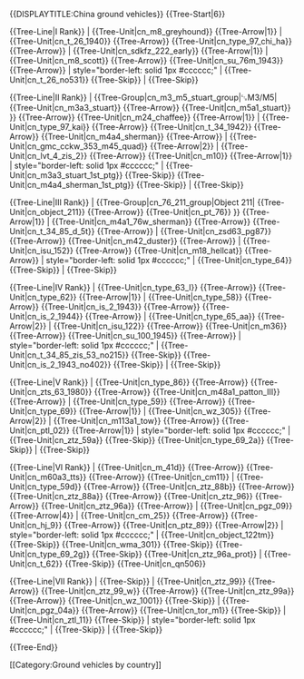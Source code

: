 {{DISPLAYTITLE:China ground vehicles}}
{{Tree-Start|6}}

{{Tree-Line|I Rank}}
|
{{Tree-Unit|cn_m8_greyhound}}
{{Tree-Arrow|1}}
|
{{Tree-Unit|cn_t_26_1940}}
{{Tree-Arrow}}
{{Tree-Unit|cn_type_97_chi_ha}}
{{Tree-Arrow}}
|
{{Tree-Unit|cn_sdkfz_222_early}}
{{Tree-Arrow|1}}
|
{{Tree-Unit|cn_m8_scott}}
{{Tree-Arrow}}
{{Tree-Unit|cn_su_76m_1943}}
{{Tree-Arrow}}
| style="border-left: solid 1px #cccccc;" |
{{Tree-Unit|cn_t_26_no531}}
{{Tree-Skip}}
|
{{Tree-Skip}}

{{Tree-Line|II Rank}}
|
{{Tree-Group|cn_m3_m5_stuart_group|␗M3/M5|
  {{Tree-Unit|cn_m3a3_stuart}}
{{Tree-Arrow}}
{{Tree-Unit|cn_m5a1_stuart}}
}}
{{Tree-Arrow}}
{{Tree-Unit|cn_m24_chaffee}}
{{Tree-Arrow|1}}
|
{{Tree-Unit|cn_type_97_kai}}
{{Tree-Arrow}}
{{Tree-Unit|cn_t_34_1942}}
{{Tree-Arrow}}
{{Tree-Unit|cn_m4a4_sherman}}
{{Tree-Arrow}}
|
{{Tree-Unit|cn_gmc_cckw_353_m45_quad}}
{{Tree-Arrow|2}}
|
{{Tree-Unit|cn_lvt_4_zis_2}}
{{Tree-Arrow}}
{{Tree-Unit|cn_m10}}
{{Tree-Arrow|1}}
| style="border-left: solid 1px #cccccc;" |
{{Tree-Unit|cn_m3a3_stuart_1st_ptg}}
{{Tree-Skip}}
{{Tree-Unit|cn_m4a4_sherman_1st_ptg}}
{{Tree-Skip}}
|
{{Tree-Skip}}

{{Tree-Line|III Rank}}
|
{{Tree-Group|cn_76_211_group|Object 211|
  {{Tree-Unit|cn_object_211}}
{{Tree-Arrow}}
{{Tree-Unit|cn_pt_76}}
}}
{{Tree-Arrow|1}}
|
{{Tree-Unit|cn_m4a1_76w_sherman}}
{{Tree-Arrow}}
{{Tree-Unit|cn_t_34_85_d_5t}}
{{Tree-Arrow}}
|
{{Tree-Unit|cn_zsd63_pg87}}
{{Tree-Arrow}}
{{Tree-Unit|cn_m42_duster}}
{{Tree-Arrow}}
|
{{Tree-Unit|cn_isu_152}}
{{Tree-Arrow}}
{{Tree-Unit|cn_m18_hellcat}}
{{Tree-Arrow}}
| style="border-left: solid 1px #cccccc;" |
{{Tree-Unit|cn_type_64}}
{{Tree-Skip}}
|
{{Tree-Skip}}

{{Tree-Line|IV Rank}}
|
{{Tree-Unit|cn_type_63_I}}
{{Tree-Arrow}}
{{Tree-Unit|cn_type_62}}
{{Tree-Arrow|1}}
|
{{Tree-Unit|cn_type_58}}
{{Tree-Arrow}}
{{Tree-Unit|cn_is_2_1943}}
{{Tree-Arrow}}
{{Tree-Unit|cn_is_2_1944}}
{{Tree-Arrow}}
|
{{Tree-Unit|cn_type_65_aa}}
{{Tree-Arrow|2}}
|
{{Tree-Unit|cn_isu_122}}
{{Tree-Arrow}}
{{Tree-Unit|cn_m36}}
{{Tree-Arrow}}
{{Tree-Unit|cn_su_100_1945}}
{{Tree-Arrow}}
| style="border-left: solid 1px #cccccc;" |
{{Tree-Unit|cn_t_34_85_zis_53_no215}}
{{Tree-Skip}}
{{Tree-Unit|cn_is_2_1943_no402}}
{{Tree-Skip}}
|
{{Tree-Skip}}

{{Tree-Line|V Rank}}
|
{{Tree-Unit|cn_type_86}}
{{Tree-Arrow}}
{{Tree-Unit|cn_zts_63_1980}}
{{Tree-Arrow}}
{{Tree-Unit|cn_m48a1_patton_III}}
{{Tree-Arrow}}
|
{{Tree-Unit|cn_type_59}}
{{Tree-Arrow}}
{{Tree-Unit|cn_type_69}}
{{Tree-Arrow|1}}
|
{{Tree-Unit|cn_wz_305}}
{{Tree-Arrow|2}}
|
{{Tree-Unit|cn_m113a1_tow}}
{{Tree-Arrow}}
{{Tree-Unit|cn_ptl_02}}
{{Tree-Arrow|1}}
| style="border-left: solid 1px #cccccc;" |
{{Tree-Unit|cn_ztz_59a}}
{{Tree-Skip}}
{{Tree-Unit|cn_type_69_2a}}
{{Tree-Skip}}
|
{{Tree-Skip}}

{{Tree-Line|VI Rank}}
|
{{Tree-Unit|cn_m_41d}}
{{Tree-Arrow}}
{{Tree-Unit|cn_m60a3_tts}}
{{Tree-Arrow}}
{{Tree-Unit|cn_cm11}}
|
{{Tree-Unit|cn_type_59d}}
{{Tree-Arrow}}
{{Tree-Unit|cn_ztz_88b}}
{{Tree-Arrow}}
{{Tree-Unit|cn_ztz_88a}}
{{Tree-Arrow}}
{{Tree-Unit|cn_ztz_96}}
{{Tree-Arrow}}
{{Tree-Unit|cn_ztz_96a}}
{{Tree-Arrow}}
|
{{Tree-Unit|cn_pgz_09}}
{{Tree-Arrow|4}}
|
{{Tree-Unit|cn_cm_25}}
{{Tree-Arrow}}
{{Tree-Unit|cn_hj_9}}
{{Tree-Arrow}}
{{Tree-Unit|cn_ptz_89}}
{{Tree-Arrow|2}}
| style="border-left: solid 1px #cccccc;" |
{{Tree-Unit|cn_object_122tm}}
{{Tree-Skip}}
{{Tree-Unit|cn_wma_301}}
{{Tree-Skip}}
{{Tree-Unit|cn_type_69_2g}}
{{Tree-Skip}}
{{Tree-Unit|cn_ztz_96a_prot}}
|
{{Tree-Unit|cn_t_62}}
{{Tree-Skip}}
{{Tree-Unit|cn_qn506}}

{{Tree-Line|VII Rank}}
|
{{Tree-Skip}}
|
{{Tree-Unit|cn_ztz_99}}
{{Tree-Arrow}}
{{Tree-Unit|cn_ztz_99_w}}
{{Tree-Arrow}}
{{Tree-Unit|cn_ztz_99a}}
{{Tree-Arrow}}
{{Tree-Unit|cn_wz_1001}}
{{Tree-Skip}}
|
{{Tree-Unit|cn_pgz_04a}}
{{Tree-Arrow}}
{{Tree-Unit|cn_tor_m1}}
{{Tree-Skip}}
|
{{Tree-Unit|cn_ztl_11}}
{{Tree-Skip}}
| style="border-left: solid 1px #cccccc;" |
{{Tree-Skip}}
|
{{Tree-Skip}}

{{Tree-End}}

[[Category:Ground vehicles by country]]
